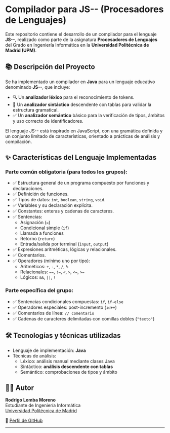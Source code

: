 # Compilador para JS-- (Procesadores de Lenguajes)

Este repositorio contiene el desarrollo de un compilador para el lenguaje **JS--**, realizado como parte de la asignatura **Procesadores de Lenguajes** del Grado en Ingeniería Informática en la **Universidad Politécnica de Madrid (UPM)**.

## 📚 Descripción del Proyecto

Se ha implementado un compilador en **Java** para un lenguaje educativo denominado **JS--**, que incluye:

- 🔍 Un **analizador léxico** para el reconocimiento de tokens.
- 🧠 Un **analizador sintáctico** descendente con tablas para validar la estructura gramatical.
- ✅ Un **analizador semántico** básico para la verificación de tipos, ámbitos y uso correcto de identificadores.

El lenguaje JS-- está inspirado en JavaScript, con una gramática definida y un conjunto limitado de características, orientado a prácticas de análisis y compilación.

## ✨ Características del Lenguaje Implementadas

### Parte común obligatoria (para todos los grupos):

- ✅ Estructura general de un programa compuesto por funciones y declaraciones.
- ✅ Definición de funciones.
- ✅ Tipos de datos: `int`, `boolean`, `string`, `void`.
- ✅ Variables y su declaración explícita.
- ✅ Constantes: enteras y cadenas de caracteres.
- ✅ Sentencias:
  - Asignación (`=`)
  - Condicional simple (`if`)
  - Llamada a funciones
  - Retorno (`return`)
  - Entrada/salida por terminal (`input`, `output`)
- ✅ Expresiones aritméticas, lógicas y relacionales.
- ✅ Comentarios.
- ✅ Operadores (mínimo uno por tipo):
  - Aritméticos: `+`, `-`, `*`, `/`, `%`
  - Relacionales: `==`, `!=`, `<`, `>`, `<=`, `>=`
  - Lógicos: `&&`, `||`, `!`

### Parte específica del grupo:

- ✅ Sentencias condicionales compuestas: `if`, `if-else`
- ✅ Operadores especiales: post-incremento (`id++`)
- ✅ Comentarios de línea: `// comentario`
- ✅ Cadenas de caracteres delimitadas con comillas dobles (`"texto"`)

## 🛠️ Tecnologías y técnicas utilizadas

- Lenguaje de implementación: **Java**
- Técnicas de análisis:
  - Léxico: análisis manual mediante clases Java
  - Sintáctico: **análisis descendente con tablas**
  - Semántico: comprobaciones de tipos y ámbito

## 👨‍🎓 Autor

**Rodrigo Lomba Moreno**  
Estudiante de Ingeniería Informática  
[Universidad Politécnica de Madrid](https://www.upm.es)

🔗 [Perfil de GitHub](https://github.com/rlombamoreno)

---
